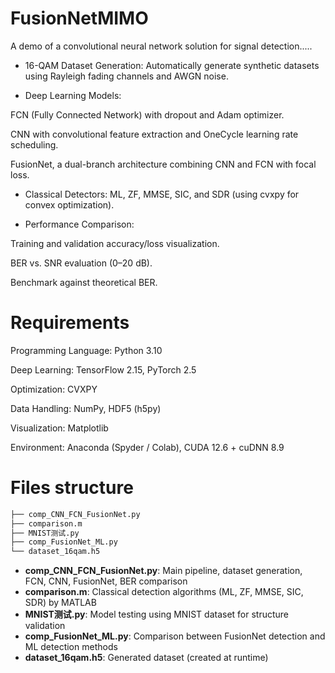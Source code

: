 # FusionNetMIMO
A demo of a convolutional neural network solution for signal detection.....

- 16-QAM Dataset Generation: Automatically generate synthetic datasets using Rayleigh fading channels and AWGN noise.

- Deep Learning Models:

FCN (Fully Connected Network) with dropout and Adam optimizer.

CNN with convolutional feature extraction and OneCycle learning rate scheduling.

FusionNet, a dual-branch architecture combining CNN and FCN with focal loss.

- Classical Detectors: ML, ZF, MMSE, SIC, and SDR (using cvxpy for convex optimization).

- Performance Comparison:

Training and validation accuracy/loss visualization.

BER vs. SNR evaluation (0–20 dB).

Benchmark against theoretical BER.

# Requirements
Programming Language: Python 3.10

Deep Learning: TensorFlow 2.15, PyTorch 2.5

Optimization: CVXPY

Data Handling: NumPy, HDF5 (h5py)

Visualization: Matplotlib

Environment: Anaconda (Spyder / Colab), CUDA 12.6 + cuDNN 8.9

# Files structure

```bash
├── comp_CNN_FCN_FusionNet.py      
├── comparison.m                
├── MNIST测试.py                    
├── comp_FusionNet_ML.py    
└── dataset_16qam.h5     
```
- **comp_CNN_FCN_FusionNet.py**: Main pipeline, dataset generation, FCN, CNN, FusionNet, BER comparison
- **comparison.m**: Classical detection algorithms (ML, ZF, MMSE, SIC, SDR) by MATLAB
- **MNIST测试.py**: Model testing using MNIST dataset for structure validation
- **comp_FusionNet_ML.py**: Comparison between FusionNet detection and ML detection methods
- **dataset_16qam.h5**: Generated dataset (created at runtime)



